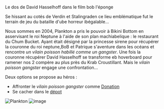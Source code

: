 Le dos de David Hasselhoff dans le film bob l'éponge

Se hissant au cotés de Verdin et Stalingraden ce lieu emblématique fut le terrain de jeu du bataille d'ube horreur ibégalable...

Nous sommes en 2004, Plankton a pris le pouvoir à Bikini Bottom en asservisant le roi Neptune à l'aide de son plan machiabelique : le restaurant du Chum Bucket.
Ayant était désigné par la princesse sirene pour récupérer la couronne du roi neptune,BoB et Patrique s'aventure dans les océans et rencontre *un vilain poisson habillé comme un gangster*. Une fois la couronne récupérer David Hasselhoff se transforme eb hoverboard pour ramener nos 2 compère au plus près du Krab Croustillant. Mais le *vilain poisson gangster* engage une confrontation...

Deux options se propose au héros : 
- Affronter le *vilain poisson gangster* comme [Donation](https://github.com/Dr-BoBy/TP2Git/blob/main/donat.md)
- Se cacher dans le [dépot](https://github.com/Dr-BoBy/TP2Git/blob/main/ledép.md)

![Plankton](https://github.com/Dr-BoBy/TP2Git/assets/97364457/5bf8d76b-24a2-4e6c-bb1d-fdc3e30e1c98)
![image](https://github.com/Dr-BoBy/TP2Git/assets/97364457/1956620b-4935-4639-af44-b13cb57cb986)




